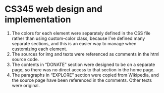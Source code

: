 # CS345 web design and implementation

1.	The colors for each element were separately defined in the CSS file rather than using custom-color class, because I’ve defined many separate sections, and this is an easier way to manage when customizing each element.
2.	The sources for img and texts were referenced as comments in the html source code.
3.	The contents in “DONATE” section were designed to be on a separate page, so there was no direct access to that section in the home page.
4.	The paragraphs in “EXPLORE” section were copied from Wikipedia, and the source page have been referenced in the comments. Other texts were original.
